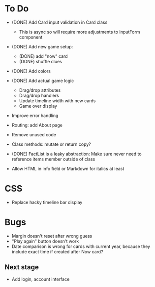 # To Do

- (DONE) Add Card input validation in Card class
    - This is async so will require more adjustments to InputForm component
- (DONE) Add new game setup: 
    - (DONE) add "now" card
    - (DONE) shuffle clues
- (DONE) Add colors
- (DONE) Add actual game logic
    - Drag/drop attributes
    - Drag/drop handlers
    - Update timeline width with new cards
    - Game over display
- Improve error handling
- Routing: add About page

- Remove unused code
- Class methods: mutate or return copy?
- (DONE) FactList is a leaky abstraction: Make sure never need to reference items
  member outside of class

- Allow HTML in info field or Markdown for italics at least
# CSS

- Replace hacky timeline bar display

# Bugs

- Margin doesn't reset after wrong guess
- "Play again" button doesn't work
- Date comparison is wrong for cards with current year, because they
  include exact time if created after Now card?

## Next stage

- Add login, account interface
